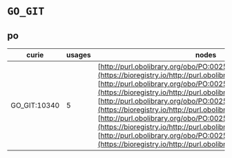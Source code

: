 # `GO_GIT`
## po
| curie        |   usages | nodes                                                                                                                                                                                                                                                                                                                                                                                                                                                                                                                                                                     |
|--------------|----------|---------------------------------------------------------------------------------------------------------------------------------------------------------------------------------------------------------------------------------------------------------------------------------------------------------------------------------------------------------------------------------------------------------------------------------------------------------------------------------------------------------------------------------------------------------------------------|
| GO_GIT:10340 |        5 | [http://purl.obolibrary.org/obo/PO:0025535](https://bioregistry.io/http://purl.obolibrary.org/obo/PO:0025535), [http://purl.obolibrary.org/obo/PO:0025537](https://bioregistry.io/http://purl.obolibrary.org/obo/PO:0025537), [http://purl.obolibrary.org/obo/PO:0025549](https://bioregistry.io/http://purl.obolibrary.org/obo/PO:0025549), [http://purl.obolibrary.org/obo/PO:0025550](https://bioregistry.io/http://purl.obolibrary.org/obo/PO:0025550), [http://purl.obolibrary.org/obo/PO:0025551](https://bioregistry.io/http://purl.obolibrary.org/obo/PO:0025551) |

